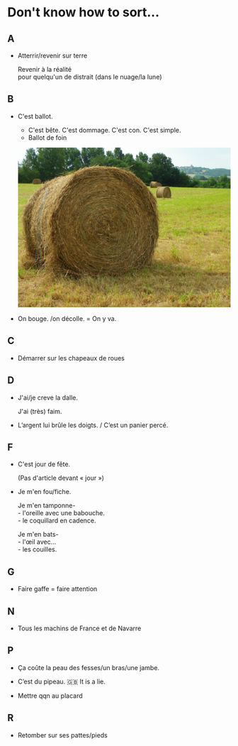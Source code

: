 # Don't know how to sort...


A
---
+ Atterrir/revenir sur terre
	
	Revenir à la réalité  
	pour quelqu'un de distrait (dans le nuage/la lune)

B
---
+ C'est ballot.
	+ C'est bête. C'est dommage. C'est con. C'est simple.
	+ Ballot de foin

	![Ballot de foin](Figures/ballot_foin.jpg)

+ On bouge. /on décolle. = On y va.

C
---
+ Démarrer sur les chapeaux de roues

D
---
+ J'ai/je creve la dalle.

	J'ai (très) faim.

+ L’argent lui brûle les doigts. / C’est un panier percé.

F
---
+ C'est jour de fête.

	(Pas d'article devant &laquo; jour &raquo;)

+ Je m'en fou/fiche.

	Je m'en tamponne-  
		- l'oreille avec une babouche.  
		- le coquillard en cadence.
	
	Je m'en bats-  
		- l'&oelig;il avec...  
		- les couilles.

G
---
+ Faire gaffe = faire attention

N
---
+ Tous les machins de France et de Navarre

P
---
+ Ça coûte la peau des fesses/un bras/une jambe.

+ C’est du pipeau. :uk: It is a lie.

+ Mettre qqn au placard

R
---
+ Retomber sur ses pattes/pieds
